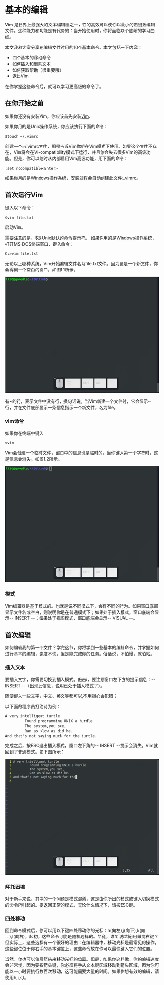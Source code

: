 # 基本的编辑

Vim 是世界上最强大的文本编辑器之一，它的高效可以使你以最小的击键数编辑文件。这种能力和功能是有代价的：当开始使用时，你将面临以个陡峭的学习曲线。

本文我和大家分享在编辑文件时用的10个基本命令。本文包括一下内容：

- 四个基本的移动命令
- 如何插入和删除文本
- 如何获取帮助（很重要哦）
- 退出Vim

在你掌握这些命令后，就可以学习更高级的命令了。

## 在你开始之前

如果你还没有安装Vim，你应该首先安装[Vim](https://vim.en.softonic.com/).

如果你用的是Unix操作系统，你应该执行下面的命令：
```
$touch ~/.vimrc
```
创建一个~/.vimrc文件，即是告诉Vim你想在Vim模式下使用。如果这个文件不存在，Vim将会在Vi-compatibility模式下运行，并且你会失去很多Vim的高级功能。但是，你可以随时从内部启用Vim高级功能，用下面的命令：
```
:set nocompatible<Enter>
```

如果你用的是Windows操作系统，安装过程会自动创建此文件:_vimrc。

## 首次运行Vim

键入以下命令：
```
$vim file.txt
```
启动Vim。

需要注意的是，$是Unix默认的命令提示符。
如果你用的是Windows操作系统，打开MS-DOS终端窗口，键入命令：
```
C:>vim file.txt
```

无论以上哪种系统，Vim开始编辑文件名为file.txt文件。因为这是一个新文件，你会得到一个空白的窗口。如图1.1所示。

![](1.1.gif)

有~的行，表示文件中没有行，换句话说，当Vim新建一个文件时，它会显示~行，并在文件底部显示一条信息指示一个新文件，名为file。

### vim命令

如果你在终端中键入
```
$vim
```

Vim会创建一个临时文件，窗口中的信息也是临时的，当你键入第一个字符时，这是信息会消失。如图1.2所示。

![](1.2.gif)

### 模式

Vim编辑器是基于模式的。也就是说不同模式下，会有不同的行为。如果窗口底部显示文件名或空白，则说明你是在普通模式下；如果处于插入模式，窗口底端会显示-- INSERT --；如果处于视图模式，窗口底端会显示-- VISUAL --。


## 首次编辑

如何编辑我的第一个文件？学完这节，你将学到一些基本的编辑命令，并掌握如何进行基本的编辑，速度不快，但是能完成你的任务。俗话说，不怕慢，就怕站。

### 插入文本

要插入文字，你需要切换到插入模式。敲击i，要注意窗口左下方的提示信息：-- INSERT --（出现此信息，说明已处于插入模式了）。

随便键入一些文字，中文、英文等都可以,不用担心会犯错；

以下面的程序员打油诗为例：
```
A very intelligent turtle
         Found programming UNIX a hurdle
         The system,you see,
         Ran as slow as did he.
And that's not saying much for the turtle.
```

完成之后，按ESC退出插入模式，窗口左下角的-- INSERT --提示会消失，Vim就回到了普通模式。如下图所示：

![](1.3.gif)

### 拜托困境

对于新手来说，其中的一个问题是模式混淆，这是由你所出的模式或键入切换模式的命令所引起的。要返回正常的模式，无论什么情况下，请按ESC键。

### 四处移动

回到命令模式后，你可以用以下键四处移动你的光标：h(向左),j(向下),k(向上),l(向右)。起初，这些命令可能是随机选择的。毕竟，谁听说过将j用做向右键？但实际上，这些选择有一个很好的理由：在编辑器中，移动光标是最常见的操作，这些键位位于你右手的基本键位上，这些命令放在你可以最快键入它们的位置。

当然，你也可以使用箭头来移动光标的位置。但是，如果你这样做，你的编辑速度会非常慢，因为要按箭头键，你必须将手从文本键区域移动到箭头区域，因为你可能以一小时要执行数百次移动，这可能需要大量的时间。如果你想有效的编辑，请使用h,j,k,l。























